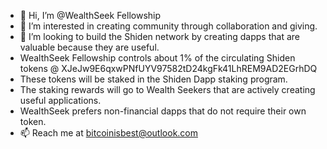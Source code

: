 - 👋 Hi, I’m @WealthSeek Fellowship
- 👀 I’m interested in creating community through collaboration and giving.
- 💞️ I’m looking to build the Shiden network by creating dapps that are valuable because they are useful.
- WealthSeek Fellowship controls about 1% of the circulating Shiden tokens @ XJeJw9E6qxwPNfUYV97582tD24kgFk41LhREM9AD2EGrhDQ
- These tokens will be staked in the Shiden Dapp staking program.
- The staking rewards will go to Wealth Seekers that are actively creating useful applications.
- WealthSeek prefers non-financial dapps that do not require their own token.
- 📫 Reach me at bitcoinisbest@outlook.com


